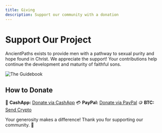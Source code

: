 ```yaml
---
title: Giving
description: Support our community with a donation
---
```


# Support Our Project

AncientPaths exists to provide men with a pathway to sexual purity and hope found in Christ. We appreciate the support! Your contributions help continue the development and maturity of faithful sons.

![The Guidebook](/img/scales2.png)

## How to Donate

💸 **CashApp:** [Donate via CashApp](https://cash.me/$ancientpathsio)
💳 **PayPal:** [Donate via PayPal](https://paypal.me/ancientpathsio)
🪙 **BTC:** [Send Crypto](https://btc.com/ancientpathsio)

Your generosity makes a difference! Thank you for supporting our community. 🙌
